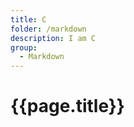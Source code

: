 ```yaml
---
title: C
folder: /markdown
description: I am C
group:
  - Markdown
---
```


<link rel="stylesheet" href="style.css" />

# {{page.title}}

<script src="index.js"></script>
